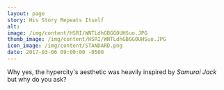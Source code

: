 ```yaml
---
layout: page
story: His Story Repeats Itself
alt:
image: /img/content/HSRI/WNTLdhGBGG0UHSuo.JPG
thumb_image: /img/content/HSRI/WNTLdhGBGG0UHSuo.JPG
icon_image: /img/content/STANDARD.png
date: 2017-03-06 09:00:00 -0500
---
```

Why yes, the hypercity's aesthetic was heavily inspired by *Samurai Jack* but why do you ask?